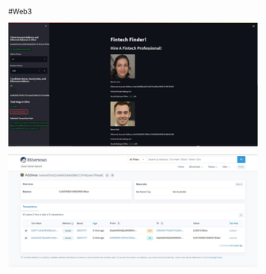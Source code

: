 #Web3 

![Kovan Test Transaction](Images/ff_kovan.JPG)

![Etherscan / Account Balance](Images/etherscan.JPG)

